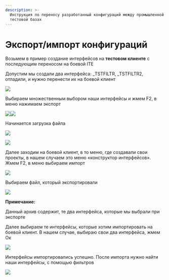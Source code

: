 ```yaml
---
description: >-
  Инструкция по переносу разработанный конфигураций между промышленной и
  тестовой базах
---
```


# Экспорт/импорт конфигураций

Возьмем в пример создание интерфейсов на **тестовом клиенте** с последующим переносом на боевой ITE

Допустим мы создали два интерфейса: \_TSTFILTR, \_TSTFILTR2, отладили, и нужно перенести их на боевой клиент

![](<../../.gitbook/assets/0 (16).png>)

Выбираем множественным выбором наши интерфейсы и жмем F2, в меню нажимаем экспорт

&#x20;![](<../../.gitbook/assets/1 (117).png>)![](<../../.gitbook/assets/2 (11).png>)

Начинается загрузка файла

![](<../../.gitbook/assets/3 (86).png>)

![](<../../.gitbook/assets/4 (83).png>)

Далее заходим на боевой клиент, в то меню, где создавали свои проекты, в нашем случаем это меню «конструктор интерфейсов». Жмем F2, в меню выбираем импорт

![](<../../.gitbook/assets/5 (77).png>)

Выбираем файл, который экспортировали

![](<../../.gitbook/assets/6 (74).png>)

**Примечание:**

Данный архив содержит, те два интерфейса, которые мы выбрали при экспорте

Далее выбираем те интерфейсы, которые хотим импортировать на боевой клиент. В нашем случае, выбираю свои два интерфейса, жмем Ок

![](<../../.gitbook/assets/7 (63).png>)

Интерфейсы импортировались успешно. После импорта нужно найти наши интерфейсы, с помощью фильтров

![](<../../.gitbook/assets/8 (46).png>)
